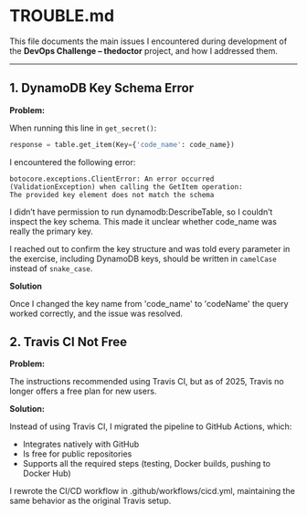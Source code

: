 # TROUBLE.md

This file documents the main issues I encountered during development of the **DevOps Challenge – thedoctor** project, and how I addressed them.

---
## 1. DynamoDB Key Schema Error

**Problem:**

When running this line in `get_secret()`:

```python
response = table.get_item(Key={'code_name': code_name})
```

I encountered the following error:
```
botocore.exceptions.ClientError: An error occurred (ValidationException) when calling the GetItem operation: 
The provided key element does not match the schema
```

I didn’t have permission to run dynamodb:DescribeTable, so I couldn’t inspect the key schema. This made it unclear whether code_name was really the primary key.

I reached out to confirm the key structure and was told every parameter in the exercise, including DynamoDB keys, should be written in `camelCase` instead of `snake_case`.

**Solution**  

Once I changed the key name from 'code_name' to 'codeName' the query worked correctly, and the issue was resolved.

## 2. Travis CI Not Free

**Problem:**

The instructions recommended using Travis CI, but as of 2025, Travis no longer offers a free plan for new users.

**Solution:**

Instead of using Travis CI, I migrated the pipeline to GitHub Actions, which:
- Integrates natively with GitHub
- Is free for public repositories
- Supports all the required steps (testing, Docker builds, pushing to Docker Hub)

I rewrote the CI/CD workflow in .github/workflows/cicd.yml, maintaining the same behavior as the original Travis setup.

